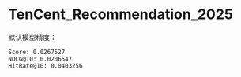# TenCent_Recommendation_2025

默认模型精度：
```
Score: 0.0267527
NDCG@10: 0.0206547
HitRate@10: 0.0403256
```